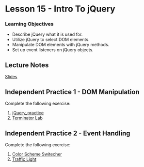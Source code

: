 # Lesson 15 - Intro To jQuery

### Learning Objectives

- Describe jQuery what it is used for.
- Utilize jQuery to select DOM elements.
- Manipulate DOM elements with jQuery methods.
- Set up event listeners on jQuery objects.


## Lecture Notes

[Slides](https://docs.google.com/presentation/d/1dz-OvQ9_AFEIVn0MrtXfenbl1SWXGCQZ6y7XGGnoI1U/edit?usp=sharing)

## Independent Practice 1 - DOM Manipulation

Complete the following exercise:
1. [jQuery_practice](./starter_code/jQuery_practice)
1. [Terminator Lab](./starter_code/terminator_lab)

## Independent Practice 2 - Event Handling

Complete the following exercise:
1. [Color Scheme Switecher](./starter_code/color_scheme_switcher)
1. [Traffic Light](./starter_code/traffic_light)
